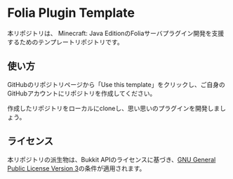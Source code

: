 # Folia Plugin Template

本リポジトリは、 Minecraft: Java EditionのFoliaサーバプラグイン開発を支援するためのテンプレートリポジトリです。

## 使い方

GitHubのリポジトリページから「Use this template」をクリックし、ご自身のGitHubアカウントにリポジトリを作成してください。

作成したリポジトリをローカルにcloneし、思い思いのプラグインを開発しましょう。

## ライセンス

本リポジトリの派生物は、Bukkit APIのライセンスに基づき、[GNU General Public License Version 3](./LICENSE.txt)の条件が適用されます。
